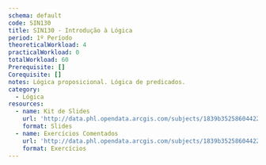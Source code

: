 ```yaml
---
schema: default
code: SIN130
title: SIN130 - Introdução à Lógica
period: 1º Período
theoreticalWorkload: 4
practicalWorkload: 0
totalWorkload: 60
Prerequisite: []
Corequisite: []
notes: Lógica proposicional. Lógica de predicados.
category:
  - Lógica
resources:
  - name: Kit de Slides
    url: 'http://data.phl.opendata.arcgis.com/subjects/1839b35258604422b0b520cbb668df0d_0.csv'
    format: Slides
  - name: Exercícios Comentados
    url: 'http://data.phl.opendata.arcgis.com/subjects/1839b35258604422b0b520cbb668df0d_0.zip'
    format: Exercícios
---
```

